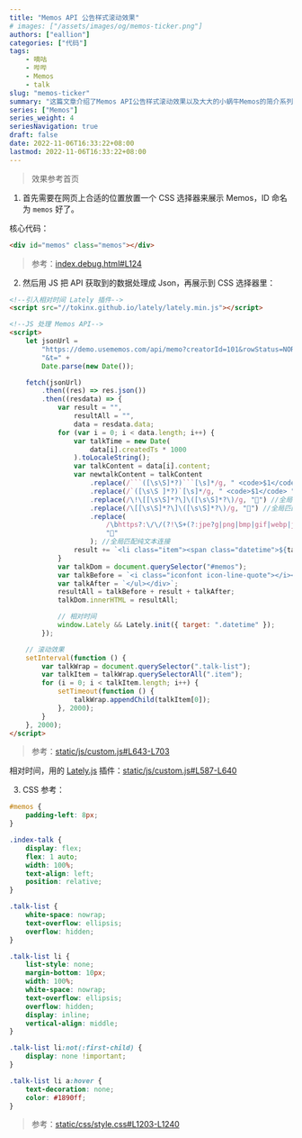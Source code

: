 ```yaml
---
title: "Memos API 公告样式滚动效果"
# images: ["/assets/images/og/memos-ticker.png"]
authors: ["eallion"]
categories: ["代码"]
tags:
    - 嘀咕
    - 哔哔
    - Memos
    - talk
slug: "memos-ticker"
summary: "这篇文章介绍了Memos API公告样式滚动效果以及大大的小蜗牛Memos的简介系列。文章提供了参考代码，包括主页的核心代码、相对时间的实现以及引用的插件和样式表。"
series: ["Memos"]
series_weight: 4
seriesNavigation: true
draft: false
date: 2022-11-06T16:33:22+08:00
lastmod: 2022-11-06T16:33:22+08:00
---
```


> 效果参考首页

1. 首先需要在网页上合适的位置放置一个 CSS 选择器来展示 Memos，ID 命名为 `memos` 好了。

核心代码：

```html
<div id="memos" class="memos"></div>
```

> 参考：<i class="fab fa-github fa-fw"></i>[index.debug.html#L124](https://github.com/eallion/favorite/blob/main/index.debug.html#L124)

2. 然后用 JS 把 API 获取到的数据处理成 Json，再展示到 CSS 选择器里：

````html
<!--引入相对时间 Lately 插件-->
<script src="//tokinx.github.io/lately/lately.min.js"></script>

<!--JS 处理 Memos API-->
<script>
    let jsonUrl =
        "https://demo.usememos.com/api/memo?creatorId=101&rowStatus=NORMAL&limit=1&offset=2" +
        "&t=" +
        Date.parse(new Date());

    fetch(jsonUrl)
        .then((res) => res.json())
        .then((resdata) => {
            var result = "",
                resultAll = "",
                data = resdata.data;
            for (var i = 0; i < data.length; i++) {
                var talkTime = new Date(
                    data[i].createdTs * 1000
                ).toLocaleString();
                var talkContent = data[i].content;
                var newtalkContent = talkContent
                    .replace(/```([\s\S]*?)```[\s]*/g, " <code>$1</code> ") //全局匹配代码块
                    .replace(/`([\s\S ]*?)`[\s]*/g, " <code>$1</code> ") //全局匹配内联代码块
                    .replace(/\!\[[\s\S]*?\]\([\s\S]*?\)/g, "🌅") //全局匹配图片
                    .replace(/\[[\s\S]*?\]\([\s\S]*?\)/g, "🔗") //全局匹配连接
                    .replace(
                        /\bhttps?:\/\/(?!\S+(?:jpe?g|png|bmp|gif|webp|jfif|gif))\S+/g,
                        "🔗"
                    ); //全局匹配纯文本连接
                result += `<li class="item"><span class="datetime">${talkTime}</span>： <a href="https://eallion.com/memos/">${newtalkContent}</a></li>`;
            }
            var talkDom = document.querySelector("#memos");
            var talkBefore = `<i class="iconfont icon-line-quote"></i><div class="talk-wrap"><ul class="talk-list">`;
            var talkAfter = `</ul></div>`;
            resultAll = talkBefore + result + talkAfter;
            talkDom.innerHTML = resultAll;

            // 相对时间
            window.Lately && Lately.init({ target: ".datetime" });
        });

    // 滚动效果
    setInterval(function () {
        var talkWrap = document.querySelector(".talk-list");
        var talkItem = talkWrap.querySelectorAll(".item");
        for (i = 0; i < talkItem.length; i++) {
            setTimeout(function () {
                talkWrap.appendChild(talkItem[0]);
            }, 2000);
        }
    }, 2000);
</script>
````

> 参考：<i class="fab fa-github fa-fw"></i>[static/js/custom.js#L643-L703](https://github.com/eallion/favorite/blob/main/static/js/custom.js#L643-L703)

相对时间，用的 [Lately.js](https://tokinx.github.io/lately/) 插件：<i class="fab fa-github fa-fw"></i>[static/js/custom.js#L587-L640](https://github.com/eallion/favorite/blob/main/static/js/custom.js#L587-L640)

3. CSS 参考：

```css
#memos {
    padding-left: 8px;
}

.index-talk {
    display: flex;
    flex: 1 auto;
    width: 100%;
    text-align: left;
    position: relative;
}

.talk-list {
    white-space: nowrap;
    text-overflow: ellipsis;
    overflow: hidden;
}

.talk-list li {
    list-style: none;
    margin-bottom: 10px;
    width: 100%;
    white-space: nowrap;
    text-overflow: ellipsis;
    overflow: hidden;
    display: inline;
    vertical-align: middle;
}

.talk-list li:not(:first-child) {
    display: none !important;
}

.talk-list li a:hover {
    text-decoration: none;
    color: #1890ff;
}
```

> 参考：<i class="fab fa-github fa-fw"></i>[static/css/style.css#L1203-L1240](https://github.com/eallion/favorite/blob/main/static/css/style.css#L1203-L1240)
